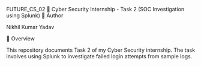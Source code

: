 FUTURE_CS_02
📌 Cyber Security Internship - Task 2 (SOC Investigation using Splunk)
👤 Author

Nikhil Kumar Yadav

📖 Overview

This repository documents Task 2 of my Cyber Security internship.
The task involves using Splunk to investigate failed login attempts from sample logs.
